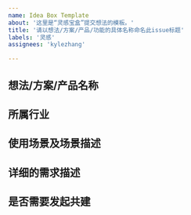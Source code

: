 ```yaml
---
name: Idea Box Template
about: '这里是“灵感宝盒”提交想法的模板。'
title: '请以想法/方案/产品/功能的具体名称命名此issue标题'
labels: '灵感'
assignees: 'kylezhang'

---
```


## 想法/方案/产品名称
<!-- 请填写想法/方案/产品名称，填写之前可在【[`main.md`这个文件](https://github.com/AgoraIO-Community/Idea-Box/blob/main/data/r.json)】查找是否已存在此条目。 -->



## 所属行业
<!-- 可参考【[`main.md`这个文件](https://github.com/AgoraIO-Community/Idea-Box/blob/main/data/r.json)】，或提交新的行业。 -->



## 使用场景及场景描述
<!-- 可参考【[`main.md`这个文件](https://github.com/AgoraIO-Community/Idea-Box/blob/main/data/r.json)】，或提交新的场景，并对场景做详细补充和描述。 -->



## 详细的需求描述
<!-- 请尽可能的对需求进行详细描述，说明需要想要解决的问题，希望如何解决等等。 -->



## 是否需要发起共建
<!-- 可以号召项目中的其他伙伴进行投票，我们将会优先将关注度比较高的issew汇入“灵感宝盒’图谱，请标明目前是/否需要组队进行共建和开发；如需发起组队请求，可以在此描述需要的人数、分工等。 -->
